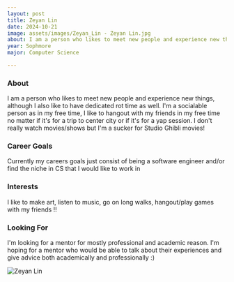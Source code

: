```yaml
---
layout: post
title: Zeyan Lin 
date: 2024-10-21
image: assets/images/Zeyan_Lin - Zeyan Lin.jpg
about: I am a person who likes to meet new people and experience new things, although I also like to have dedicated rot time as well. I'm a socialable person as in my free time, I like to hangout with my friends in my free time no matter if it's for a trip to center city or if it's for a yap session. I don't really watch movies/shows but I'm a sucker for Studio Ghibli movies!
year: Sophmore
major: Computer Science

---
```


### About

I am a person who likes to meet new people and experience new things, although I also like to have dedicated rot time as well. I'm a socialable person as in my free time, I like to hangout with my friends in my free time no matter if it's for a trip to center city or if it's for a yap session. I don't really watch movies/shows but I'm a sucker for Studio Ghibli movies!

### Career Goals

Currently my careers goals just consist of being a software engineer and/or find the niche in CS that I would like to work in

### Interests

I like to make art, listen to music, go on long walks, hangout/play games with my friends !!

### Looking For

I'm looking for a mentor for mostly professional and academic reason. I'm hoping for a mentor who would be able to talk about their experiences and give advice both academically and professionally :)

<div class="text-center my-5">
    <img src="https://sase-drexel.github.io/mentorship-2024/assets/images/Zeyan_Lin - Zeyan Lin.jpg" alt="Zeyan Lin" class="rounded post-img" />
</div>
